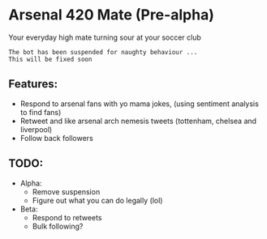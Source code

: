 # Arsenal 420 Mate (Pre-alpha)
Your everyday high mate turning sour at your soccer club

```
The bot has been suspended for naughty behaviour ...
This will be fixed soon
```
Features:
- 
- Respond to arsenal fans with yo mama jokes, (using sentiment analysis to find fans)
- Retweet and like arsenal arch nemesis tweets (tottenham, chelsea and liverpool)
- Follow back followers

TODO:
- 
- Alpha: 
    - Remove suspension  
    - Figure out what you can do legally (lol)
- Beta: 
    - Respond to retweets 
    - Bulk following?


